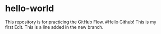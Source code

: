 # hello-world
This repository is for practicing the GitHub Flow.
#Hello Github! This is my first Edit.
This is a line added in the new branch. 

